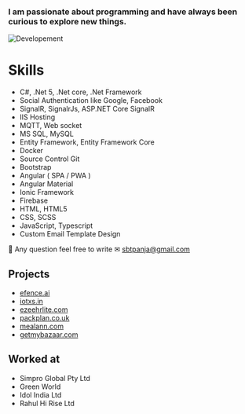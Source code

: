### I am passionate about programming and have always been curious to explore new things.
![Developement](https://42f2671d685f51e10fc6-b9fcecea3e50b3b59bdc28dead054ebc.ssl.cf5.rackcdn.com/illustrations/programming_2svr.svg)

# Skills 
* C#, .Net 5, .Net core, .Net Framework
* Social Authentication like Google, Facebook
* SignalR, SignalrJs, ASP.NET Core SignalR
* IIS Hosting
* MQTT, Web socket
* MS SQL, MySQL
* Entity Framework, Entity Framework Core
* Docker
* Source Control Git
* Bootstrap
* Angular ( SPA / PWA )
* Angular Material
* Ionic Framework
* Firebase
* HTML, HTML5
* CSS, SCSS
* JavaScript, Typescript
* Custom Email Template Design

💬 Any question feel free to write
✉ sbtpanja@gmail.com

## Projects
* [efence.ai](https://efence.ai)
* [iotxs.in](https://iotxs.in)
* [ezeehrlite.com](http://ezeehrlite.com)
* [packplan.co.uk](https://packplan.co.uk)
* [mealann.com](https://mealann.com)
* [getmybazaar.com](https://demo.getmybazaar.com)

## Worked at 
* Simpro Global Pty Ltd
* Green World
* Idol India Ltd
* Rahul Hi Rise Ltd


<!--
**sbtpanja/sbtpanja** is a ✨ _special_ ✨ repository because its `README.md` (this file) appears on your GitHub profile.

Here are some ideas to get you started:

- 🔭 I’m currently working on ...
- 🌱 I’m currently learning ...
- 👯 I’m looking to collaborate on ...
- 🤔 I’m looking for help with ...
- 💬 Ask me about ...
- 📫 How to reach me: ...
- 😄 Pronouns: ...
- ⚡ Fun fact: ...
-->
